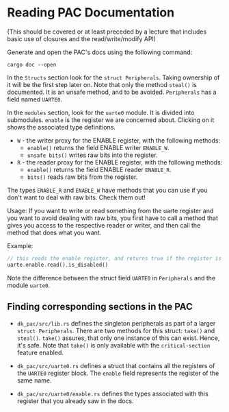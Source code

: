 # Reading PAC Documentation
(This should be covered or at least preceded by a lecture that includes basic use of closures and the read/write/modify API)

Generate and open the PAC's docs using the following command:

```
cargo doc --open
```

In the `Structs` section look for the `struct Peripherals`. Taking ownership of it will be the first step later on. Note that only the method `steal()` is documented. It is an unsafe method, and to be avoided. `Peripherals` has a field named `UARTE0`.

In the `modules` section, look for the `uarte0` module. It is divided into submodules. `enable` is the register we are concerned about. Clicking on it shows the associated type definitions.  

* `W` - the writer proxy for the ENABLE register, with the following methods:
    * `enable()` returns the field ENABLE writer `ENABLE_W`. 
    * `unsafe bits()` writes raw bits into the register.
* `R` - the reader proxy for the ENABLE register, with the following methods:
    * `enable()` returns the field ENABLE reader `ENABLE_R`. 
    * `bits()` reads raw bits from the register. 

The types `ENABLE_R` and `ENABLE_W` have methods that you can use if you don't want to deal with raw bits. Check them out!

Usage: If you want to write or read something from the uarte register and you want to avoid dealing with raw bits, you first have to call a method that gives you access to the respective reader or writer, and then call the method that does what you want. 

Example:

```rust
// this reads the enable register, and returns true if the register is disabled.
uarte.enable.read().is_disabled()
```

Note the difference between the struct field `UARTE0` in `Peripherals` and the module `uarte0`.

## Finding corresponding sections in the PAC

* `dk_pac/src/lib.rs` defines the singleton peripherals as part of a larger `struct Peripherals`. There are two methods for this struct: `take()` and `steal()`. `take()` assures, that only one instance of this can exist. Hence, it's safe. Note that `take()` is only available with the `critical-section` feature enabled.

* `dk_pac/src/uarte0.rs` defines a struct that contains all the registers of the `UARTE0` register block. The `enable` field represents the register of the same name. 

* `dk_pac/src/uarte0/enable.rs` defines the types associated with this register that you already saw in the docs. 

